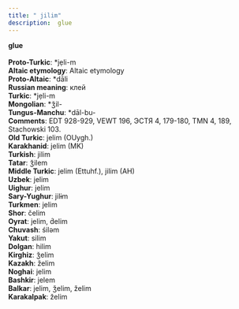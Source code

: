 ```yaml
---
title: " jilim"
description:  glue
---
```

<strong> glue</strong><br><br>
<strong>Proto-Turkic</strong>:  *jẹli-m<br>
<strong>Altaic etymology</strong>:  Altaic etymology<br>
<strong> Proto-Altaic</strong>:  *dā̀li<br>
<strong>Russian meaning</strong>:  клей<br>
<strong>Turkic</strong>:  *jẹli-m<br>
<strong>Mongolian</strong>:  *ǯil-<br>
<strong>Tungus-Manchu</strong>:  *dāl-bu-<br>
<strong>Comments</strong>:  EDT 928-929, VEWT 196, ЭСТЯ 4, 179-180, TMN 4, 189, Stachowski 103.<br>
<strong>Old Turkic</strong>:  jelim (OUygh.)<br>
<strong>Karakhanid</strong>:  jelim (MK)<br>
<strong>Turkish</strong>:  jilim<br>
<strong>Tatar</strong>:  ǯilem<br>
<strong>Middle Turkic</strong>:  jelim (Ettuhf.), jilim (AH)<br>
<strong>Uzbek</strong>:  jelim<br>
<strong>Uighur</strong>:  jelim<br>
<strong>Sary-Yughur</strong>:  jilɨm<br>
<strong>Turkmen</strong>:  jelim<br>
<strong>Shor</strong>:  čelim<br>
<strong>Oyrat</strong>:  jelim, d́elim<br>
<strong>Chuvash</strong>:  śilǝm<br>
<strong>Yakut</strong>:  silim<br>
<strong>Dolgan</strong>:  hilim<br>
<strong>Kirghiz</strong>:  ǯelim<br>
<strong>Kazakh</strong>:  želim<br>
<strong>Noghai</strong>:  jelim<br>
<strong>Bashkir</strong>:  jelem<br>
<strong>Balkar</strong>:  jelim, ǯelim, želim<br>
<strong>Karakalpak</strong>:  želim<br>


